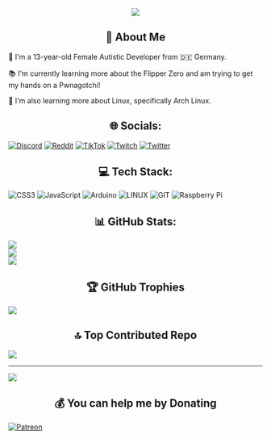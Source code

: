 <p align="center">
   <img src="https://i.imgur.com/DPjMG9K.gif">
</p>

<h2 align="center">💫 About Me</h2>

<p>
   👩 I'm a 13-year-old Female Autistic Developer from 🇩🇪 Germany.
</p>

<p>
   📚 I'm currently learning more about the Flipper Zero and am trying to get my hands on a Pwnagotchi!
</p>

<p>
   🐧 I'm also learning more about Linux, specifically Arch Linux.
</p>

<h2 align="center">🌐 Socials:</h2>

[![Discord](https://img.shields.io/badge/Discord-%237289DA.svg?logo=discord&logoColor=white)](https://discord.gg/https://discord.gg/zDhX9nyT) 
[![Reddit](https://img.shields.io/badge/Reddit-%23FF4500.svg?logo=Reddit&logoColor=white)](https://reddit.com/user/mikoinspace) 
[![TikTok](https://img.shields.io/badge/TikTok-%23000000.svg?logo=TikTok&logoColor=white)](https://tiktok.com/@mikoinspace) 
[![Twitch](https://img.shields.io/badge/Twitch-%239146FF.svg?logo=Twitch&logoColor=white)](https://twitch.tv/mikoinspace) 
[![Twitter](https://img.shields.io/badge/Twitter-%231DA1F2.svg?logo=Twitter&logoColor=white)](https://twitter.com/mikoinspace)

<h2 align="center">💻 Tech Stack:</h2>

![CSS3](https://img.shields.io/badge/css3-%231572B6.svg?style=for-the-badge&logo=css3&logoColor=white) 
![JavaScript](https://img.shields.io/badge/javascript-%23323330.svg?style=for-the-badge&logo=javascript&logoColor=%23F7DF1E) 
![Arduino](https://img.shields.io/badge/-Arduino-00979D?style=for-the-badge&logo=Arduino&logoColor=white) 
![LINUX](https://img.shields.io/badge/Linux-FCC624?style=for-the-badge&logo=linux&logoColor=black) 
![GIT](https://img.shields.io/badge/Git-fc6d26?style=for-the-badge&logo=git&logoColor=white) 
![Raspberry Pi](https://img.shields.io/badge/-RaspberryPi-C51A4A?style=for-the-badge&logo=Raspberry-Pi)


<h2 align="center">📊 GitHub Stats:</h2>

![](https://github-readme-stats.vercel.app/api?username=MikoInSpace&theme=transparent&hide_border=false&include_all_commits=false&count_private=false)<br/>
![](https://github-readme-streak-stats.herokuapp.com/?user=MikoInSpace&theme=transparent&hide_border=false)<br/>
![](https://github-readme-stats.vercel.app/api/top-langs/?username=MikoInSpace&theme=transparent&hide_border=false&include_all_commits=false&count_private>false&layout=compact)


<h2 align="center">🏆 GitHub Trophies</h2>

![](https://github-profile-trophy.vercel.app/?username=MikoInSpace&theme=dark&no-frame=true&no-bg=true&margin-w=4)


<h2 align="center">🔝 Top Contributed Repo</h2>

![](https://github-contributor-stats.vercel.app/api?username=MikoInSpace&limit=5&theme=dark&combine_all_yearly_contributions=true)


---

[![](https://visitcount.itsvg.in/api?id=MikoInSpace&icon=0&color=12)](https://visitcount.itsvg.in)


<h2 align="center">💰 You can help me by Donating</h2>

   [![Patreon](https://img.shields.io/badge/Patreon-F96854?style=for-the-badge&logo=patreon&logoColor=white)](https://patreon.com/mikoinspace) 
